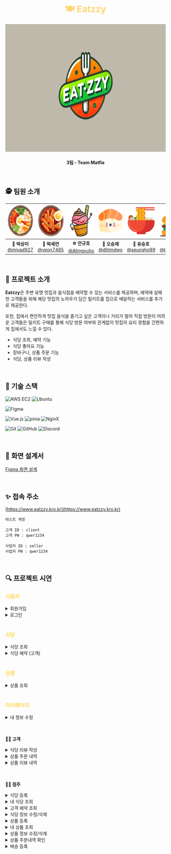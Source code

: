 <br>

<h1 align="center" style="color: #FFD675;">🍽️ Eatzzy </h1>

<div align="center">
  <img src="/public/image/logo.png" alt="eatzzy logo" width="800" height="400" />
</div>

<h4 align="center">3팀 - Team Matfia </h4>

<br>

## 🕵️ 팀원 소개

<div align="center">

| <img src="/public/image/bibim.png" width="100" height="100"/> | <img src="/public/image/tteok.png" width="100" height="100"/> | <img src="/public/image/icecream.png" width="100" height="100"/> | <img src="/public/image/sushi.png" width="100" height="100"/> | <img src="/public/image/ramen.png" width="100" height="100"/> |  <img src="/public/image/burger.png" width="100" height="100"/>  |
| :-----------------------------------------------------------: | :-----------------------------------------------------------: | :--------------------------------------------------------------: | :-----------------------------------------------------------: | :-----------------------------------------------------------: | :--------------------------------------------------------------: |
|  🐰 **박상미**<br/>[@miyad927](https://github.com/miyad927)   |  🧶 **박세연**<br/>[@yeon7485](https://github.com/yeon7485)   |    ⚽ **안규호**<br/>[@Ahngyuho](https://github.com/Ahngyuho)    |   🤪 **오승재**<br/>[@dhtmdwo](https://github.com/dhtmdwo)    | 🐢 **유승호**<br/>[@seungho99](https://github.com/seungho99)  | 🐉 **천태훈**<br/>[@taehoon0518](https://github.com/taehoon0518) |

</div>
<br>

## 🍕 프로젝트 소개

**Eatzzy**은 주변 유명 맛집과 음식점을 예약할 수 있는 서비스를 제공하며, 예약에 실패한 고객들을 위해 해당 맛집의 노하우가 담긴 밀키트를 집으로 배달하는 서비스를 추가로 제공한다.

또한, 집에서 편안하게 맛집 음식을 즐기고 싶은 고객이나 거리가 멀어 직접 방문이 어려운 고객들은 밀키트 구매를 통해 식당 방문 여부와 관계없이 맛집의 요리 경험을 간편하게 집에서도 느낄 수 있다.

- 식당 조회, 예약 기능
- 식당 좋아요 기능
- 장바구니, 상품 주문 기능
- 식당, 상품 리뷰 작성

<br>

## 🍔 기술 스택

![AWS EC2](https://img.shields.io/badge/Amazon%20EC2-FF9900?style=for-the-badge&logo=Amazon%20EC2&logoColor=white)
![Ubuntu](https://img.shields.io/badge/ubuntu-E95420?style=for-the-badge&logo=ubuntu&logoColor=FFFFFF)

![Figma](https://img.shields.io/badge/figma-F24E1E.svg?style=for-the-badge&logo=figma&logoColor=white)

![Vue.js](https://img.shields.io/badge/vue.js-%2335495e.svg?style=for-the-badge&logo=vuedotjs&logoColor=%234FC08D) ![pinia](https://img.shields.io/badge/Pinia-ffd859?style=for-the-badge&logoColor=black) ![NginX](https://img.shields.io/badge/NginX-009639?style=for-the-badge&logo=nginx&logoColor=white)

![Git](https://img.shields.io/badge/git-%23F05033.svg?style=for-the-badge&logo=git&logoColor=white)
![GitHub](https://img.shields.io/badge/github-%23121011.svg?style=for-the-badge&logo=github&logoColor=white)
![Discord](https://img.shields.io/badge/Discord-5865F2.svg?style=for-the-badge&logo=discord&logoColor=white)

<br>

## 🎨 화면 설계서

[Figma 화면 설계](https://www.figma.com/design/leR9n5pKxLlldYIoeHpF1D/Eatzzy?node-id=0-1&t=tfu1BcA8m6TsxtLC-1)

<br>

## ✨ 접속 주소

[https://www.eatzzy.kro.kr](https://www.eatzzy.kro.kr)

```
테스트 계정

고객 ID : client
고객 PW : qwer1234

사업자 ID : seller
사업자 PW : qwer1234
```

<br>

## 🔍 프로젝트 시연

<h3 style="color: #ffd859">사용자</h3>
<details>
  <summary>회원가입</summary>
  <div markdown="1">
  <img src="/public/gif/회원가입.gif" alt="회원가입" />
  <br>
  </div>
</details>

<details>
  <summary>로그인</summary>
  <div markdown="1">
    <img src="/public/gif/로그인.gif" alt="로그인" />
  <br>
  </div>
</details>

<br>

<h3 style="color: #ffd859">식당</h3>

<details>
  <summary>식당 조회</summary>
  <div markdown="1">
  <img src="/public/gif/식당조회.gif" alt="식당조회" />
  <br>

  </div>
</details>

<details>
  <summary>식당 예약 (고객)</summary>
  <div markdown="1">
  <img src="/public/gif/식당예약.gif" alt="식당예약" />
  <br>

  </div>
</details>

<br>

<h3 style="color: #ffd859">상품</h3>

<details>
  <summary>상품 조회</summary>
   <div markdown="1">
     <img src="/public/gif/상품조회.gif" alt="상품조회" />
  <br>
  </div>
</details>

<!-- <details>
  <summary>장바구니</summary>
   <div markdown="1">
  <br>
  </div>
</details>

<details>
  <summary>주문</summary>
   <div markdown="1">
  <br>
  </div>
</details> -->

<br>

<h3 style="color: #ffd859">마이페이지</h3>

<details>
  <summary>내 정보 수정</summary>
  <div markdown="1">
  <img src="/public/gif/내정보수정.gif" alt="내정보수정"/>
  <br>
  </div>
</details>

<br>
<br>

**🙋‍♀️ 고객**

<details>
  <summary>식당 리뷰 작성</summary>
  <div markdown="1">
  <img src="/public/gif/식당리뷰작성.gif" alt="식당리뷰작성"/>
  <br>
  </div>
</details>

<details>
  <summary>상품 주문 내역</summary>
  <div markdown="1">
  <img src="/public/gif/고객_주문내역조회.gif" alt="고객주문내역"/>
  <br>
  </div>
</details>

<details>
  <summary>상품 리뷰 내역</summary>
  <div markdown="1">
  <img src="/public/gif/고객_주문내역조회.gif" alt="고객주문내역"/>
  <br>
  </div>
</details>

<br>
<br>

**👨‍🍳 점주**

<details>
  <summary>식당 등록</summary>
  <div markdown="1">
  <br>
  </div>
</details>

<details>
  <summary>내 식당 조회</summary>
  <div markdown="1">
  <br>
  </div>
</details>

<details>
  <summary>고객 예약 조회</summary>
  <div markdown="1">
  <br>
  </div>
</details>

<details>
  <summary>식당 정보 수정/삭제</summary>
  <div markdown="1">
  <br>
  </div>
</details>

<details>
  <summary>상품 등록</summary>
  <div markdown="1">
  <br>
  </div>
</details>

<details>
  <summary>내 상품 조회</summary>
  <div markdown="1">
  <br>
  </div>
</details>

<details>
  <summary>상품 정보 수정/삭제</summary>
  <div markdown="1">
  <br>
  </div>
</details>

<details>
  <summary>상품 주문내역 확인</summary>
  <div markdown="1">
  <br>
  </div>
</details>

<details>
  <summary>배송 등록</summary>
  <div markdown="1">
  <br>
  </div>
</details>

<br>
